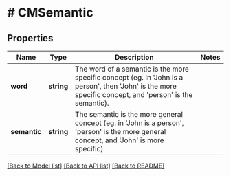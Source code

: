 # # CMSemantic

## Properties

Name | Type | Description | Notes
------------ | ------------- | ------------- | -------------
**word** | **string** | The word of a semantic is the more specific concept (eg. in &#39;John is a person&#39;, then &#39;John&#39; is the more specific concept, and &#39;person&#39; is the semantic). |
**semantic** | **string** | The semantic is the more general concept (eg. in &#39;John is a person&#39;, &#39;person&#39; is the more general concept, and &#39;John&#39; is more specific). |

[[Back to Model list]](../../README.md#models) [[Back to API list]](../../README.md#endpoints) [[Back to README]](../../README.md)
